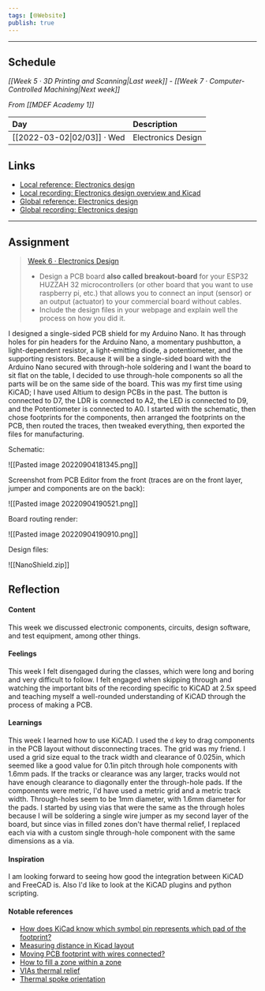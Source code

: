 ```yaml
---
tags: [🌐Website]
publish: true
---
```



---

## Schedule
_[[Week 5 · 3D Printing and Scanning|Last week]] - [[Week 7 · Computer-Controlled Machining|Next week]]_

_From [[MDEF Academy 1]]_

| Day                         | Description        |
|:--------------------------- |:------------------ |
| [[2022-03-02\|02/03]] · Wed | Electronics Design | 

## Links
- [Local reference: Electronics design](https://fablabbcn-projects.gitlab.io/learning/fabacademy-local-docs/material/week06/)
- [Local recording: Electronics design overview and Kicad](https://www.youtube.com/watch?v=-_Ww6-VPfP0)
- [Global reference: Electronics design](http://academy.cba.mit.edu/classes/electronics_design/index.html)
- [Global recording: Electronics design](https://vimeo.com/683965879)

---

## Assignment
> [Week 6 · Electronics Design](https://fablabbcn-projects.gitlab.io/learning/fabacademy-local-docs/course_info/mdef/weeklytasks/#week-6-electronic-design)
> - Design a PCB board **also called breakout-board** for your ESP32 HUZZAH 32 microcontrollers (or other board that you want to use raspberry pi, etc.) that allows you to connect an input (sensor) or an output (actuator) to your commercial board without cables.
> - Include the design files in your webpage and explain well the process on how you did it.

I designed a single-sided PCB shield for my Arduino Nano. It has through holes for pin headers for the Arduino Nano, a momentary pushbutton, a light-dependent resistor, a light-emitting diode, a potentiometer, and the supporting resistors. Because it will be a single-sided board with the Arduino Nano secured with through-hole soldering and I want the board to sit flat on the table, I decided to use through-hole components so all the parts will be on the same side of the board. This was my first time using KiCAD; I have used Altium to design PCBs in the past. The button is connected to D7, the LDR is connected to A2, the LED is connected to D9, and the Potentiometer is connected to A0. I started with the schematic, then chose footprints for the components, then arranged the footprints on the PCB, then routed the traces, then tweaked everything, then exported the files for manufacturing.

Schematic:

![[Pasted image 20220904181345.png]]

Screenshot from PCB Editor from the front (traces are on the front layer, jumper and components are on the back):

![[Pasted image 20220904190521.png]]

Board routing render:

![[Pasted image 20220904190910.png]]

Design files:

![[NanoShield.zip]]

## Reflection

#### Content 
This week we discussed electronic components, circuits, design software, and test equipment, among other things.

#### Feelings
This week I felt disengaged during the classes, which were long and boring and very difficult to follow. I felt engaged when skipping through and watching the important bits of the recording specific to KiCAD at 2.5x speed and teaching myself a well-rounded understanding of KiCAD through the process of making a PCB.

#### Learnings
This week I learned how to use KiCAD. I used the `d` key to drag components in the PCB layout without disconnecting traces. The grid was my friend. I used a grid size equal to the track width and clearance of 0.025in, which seemed like a good value for 0.1in pitch through hole components with 1.6mm pads. If the tracks or clearance was any larger, tracks would not have enough clearance to diagonally enter the through-hole pads. If the components were metric, I'd have used a metric grid and a metric track width. Through-holes seem to be 1mm diameter, with 1.6mm diameter for the pads. I started by using vias that were the same as the through holes because I will be soldering a single wire jumper as my second layer of the board, but since vias in filled zones don't have thermal relief, I replaced each via with a custom single through-hole component with the same dimensions as a via. 

#### Inspiration
I am looking forward to seeing how good the integration between KiCAD and FreeCAD is. Also I'd like to look at the KiCAD plugins and python scripting.

#### Notable references
- [How does KiCad know which symbol pin represents which pad of the footprint?](https://forum.kicad.info/t/how-does-kicad-know-which-symbol-pin-represents-which-pad-of-the-footprint/11889)
- [Measuring distance in Kicad layout](https://forum.kicad.info/t/measuring-distance-in-kicad-layout/2066)
- [Moving PCB footprint with wires connected?](https://forum.kicad.info/t/moving-pcb-footprint-with-wires-connected/22006)
- [How to fill a zone within a zone](https://forum.kicad.info/t/how-to-fill-a-zone-within-a-zone/7788)
- [VIAs thermal relief](https://forum.kicad.info/t/vias-thermal-relief/1561)
- [Thermal spoke orientation](https://forum.kicad.info/t/thermal-spoke-orientation/21626)

